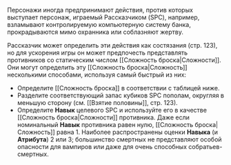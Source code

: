 Персонажи иногда предпринимают действия, против которых выступает персонаж, играемый Рассказчиком (SPC), например, взламывают контролируемую компьютерную систему банка, прокрадываются мимо охранника или соблазняют жертву.

Рассказчик может определить эти действия как состязания (стр. 123), но для ускорения игры он может предпочесть представлять противников со статическим числом [[Сложность броска|Сложности]]. Они могут определить эту [[Сложность броска|Сложность]] несколькими способами, используя самый быстрый из них:
- Определите [[Сложность броска]] в соответствии с таблицей ниже.
- Разделите соответствующий запас кубиков SPC пополам, округляя в меньшую сторону (см. [[Взятие половины]], стр. 123).
- Определите **Навык** целевого SPC и используйте его в качестве [[Сложность броска|Сложности]] противника. Даже если номинальный **Навык** противника равен нулю, [[Сложность броска|Сложность]] равна 1. Наиболее распространены оценки **Навыка** (и **Атрибута**) 2 или 3; большинство смертных не представляют особой опасности для вампиров или даже для очень способных собратьев-смертных.